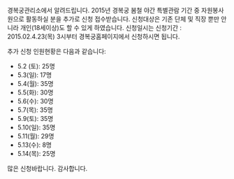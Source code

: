 경복궁관리소에서 알려드립니다. 2015년 경복궁 봄철 야간 특별관람 기간 중 자원봉사원으로 활동하실 분을 추가로 신청 접수받습니다. 신청대상은 기존 단체 및 직장 뿐만 안니라 개인(18세이상)도 할 수 있게 하였습니다. 신청일시는 신청기간 : 2015.02.4.23(목) 3시부터 경복궁홈페이지에서 신청하시면 됩니다.

추가 신청 인원현황은 다음과 같습니다:
- 5.2 (토): 25명
- 5.3(일): 17명
- 5.4(월): 35명
- 5.5(화): 30명
- 5.6(수): 30명
- 5.7(목): 35명
- 5.9(토): 35명
- 5.10(일): 35명
- 5.11(월): 29명
- 5.13(수): 8명
- 5.14(목): 25명

많은 신청바랍니다.
감사합니다.